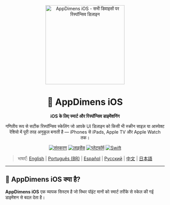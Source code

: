 <div align="center">
    <img src="../../IMAGES/image_sample_devices.png" alt="AppDimens iOS - सभी डिवाइसों पर रिस्पॉन्सिव डिज़ाइन" height="250"/>
    <h1>📐 AppDimens iOS</h1>
    <p><strong>iOS के लिए स्मार्ट और रिस्पॉन्सिव डाइमेंशनिंग</strong></p>
    <p>गणितीय रूप से सटीक रिस्पॉन्सिव स्केलिंग जो आपके UI डिज़ाइन को किसी भी स्क्रीन साइज़ या आस्पेक्ट रेशियो में पूरी तरह अनुकूल बनाती है — iPhones से iPads, Apple TV और Apple Watch तक।</p>

[![संस्करण](https://img.shields.io/badge/version-1.0.5-blue.svg)](https://github.com/bodenberg/appdimens/releases)
[![लाइसेंस](https://img.shields.io/badge/license-Apache%202.0-green.svg)](../../LICENSE)
[![प्लेटफॉर्म](https://img.shields.io/badge/platform-iOS%2013+-orange.svg)](https://developer.apple.com/ios/)
[![Swift](https://img.shields.io/badge/Swift-5.0+-blue.svg)](https://swift.org/)
</div>

> भाषाएँ: [English](../../../iOS/README.md) | [Português (BR)](../pt-BR/iOS/README.md) | [Español](../es/iOS/README.md) | [Русский](../ru/iOS/README.md) | [中文](../zh/iOS/README.md) | [日本語](../ja/iOS/README.md)

---

## 🎯 AppDimens iOS क्या है?

**AppDimens iOS** एक व्यापक सिस्टम है जो स्थिर पॉइंट मानों को स्मार्ट तरीके से स्केल की गई डाइमेंशन से बदल देता है।

